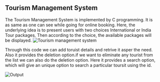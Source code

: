 ## Tourism Management System
The Tourism Management System is implemented by C programming. It is as same as one can see while going for online booking. Here, the underlying idea is to present users with two choices International or India Tour packages. Then according to the choice, the available packages will be displayed.
![Tourism management system](https://github.com/user-attachments/assets/1e893776-c504-4768-9b8a-20ff9be8681b)

Through this code we can add toruist details and retrive it asper the need. Also it provides the deletion option.if we want to eliminate any tourist from the list we can also do the deletion option. 
Here it provides a search option, which will give an unique option to search a particular toursit using the id.

![Output](https://github.com/user-attachments/assets/991efec7-d9a9-421b-8ea2-334b2d195d0a)
